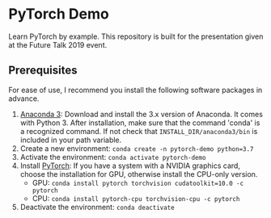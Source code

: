 # PyTorch Demo

Learn PyTorch by example. This repository is built for the presentation given at the Future Talk 2019 event. 

## Prerequisites 

For ease of use, I recommend you install the following software packages in advance.

1. [Anaconda 3][1]: Download and install the 3.x version of Anaconda. It comes with Python 3. After installation, make sure that the command 'conda' is a recognized command. If not check that ```INSTALL_DIR/anaconda3/bin``` is included in your path variable. 
2. Create a new environment: ```conda create -n pytorch-demo python=3.7```
3. Activate the environment: ```conda activate pytorch-demo```
4. Install [PyTorch][2]: If you have a system with a NVIDIA graphics card, choose the installation for GPU, otherwise install the CPU-only version. 
   * GPU: ``` conda install pytorch torchvision cudatoolkit=10.0 -c pytorch ``` 
   * CPU: ``` conda install pytorch-cpu torchvision-cpu -c pytorch ``` 
5. Deactivate the environment: ``` conda deactivate ```


[1]: https://www.anaconda.com/distribution/ "Install Anaconda"
[2]: https://pytorch.org/ "Install PyTorch"

